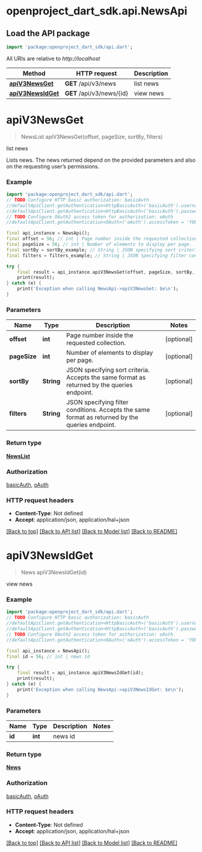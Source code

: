 # openproject_dart_sdk.api.NewsApi

## Load the API package
```dart
import 'package:openproject_dart_sdk/api.dart';
```

All URIs are relative to *http://localhost*

Method | HTTP request | Description
------------- | ------------- | -------------
[**apiV3NewsGet**](NewsApi.md#apiv3newsget) | **GET** /api/v3/news | list news
[**apiV3NewsIdGet**](NewsApi.md#apiv3newsidget) | **GET** /api/v3/news/{id} | view news


# **apiV3NewsGet**
> NewsList apiV3NewsGet(offset, pageSize, sortBy, filters)

list news

Lists news. The news returned depend on the provided parameters and also on the requesting user’s permissions.

### Example
```dart
import 'package:openproject_dart_sdk/api.dart';
// TODO Configure HTTP basic authorization: basicAuth
//defaultApiClient.getAuthentication<HttpBasicAuth>('basicAuth').username = 'YOUR_USERNAME'
//defaultApiClient.getAuthentication<HttpBasicAuth>('basicAuth').password = 'YOUR_PASSWORD';
// TODO Configure OAuth2 access token for authorization: oAuth
//defaultApiClient.getAuthentication<OAuth>('oAuth').accessToken = 'YOUR_ACCESS_TOKEN';

final api_instance = NewsApi();
final offset = 56; // int | Page number inside the requested collection.
final pageSize = 56; // int | Number of elements to display per page.
final sortBy = sortBy_example; // String | JSON specifying sort criteria. Accepts the same format as returned by the queries endpoint.
final filters = filters_example; // String | JSON specifying filter conditions. Accepts the same format as returned by the queries endpoint.

try {
    final result = api_instance.apiV3NewsGet(offset, pageSize, sortBy, filters);
    print(result);
} catch (e) {
    print('Exception when calling NewsApi->apiV3NewsGet: $e\n');
}
```

### Parameters

Name | Type | Description  | Notes
------------- | ------------- | ------------- | -------------
 **offset** | **int**| Page number inside the requested collection. | [optional] 
 **pageSize** | **int**| Number of elements to display per page. | [optional] 
 **sortBy** | **String**| JSON specifying sort criteria. Accepts the same format as returned by the queries endpoint. | [optional] 
 **filters** | **String**| JSON specifying filter conditions. Accepts the same format as returned by the queries endpoint. | [optional] 

### Return type

[**NewsList**](NewsList.md)

### Authorization

[basicAuth](../README.md#basicAuth), [oAuth](../README.md#oAuth)

### HTTP request headers

 - **Content-Type**: Not defined
 - **Accept**: application/json, application/hal+json

[[Back to top]](#) [[Back to API list]](../README.md#documentation-for-api-endpoints) [[Back to Model list]](../README.md#documentation-for-models) [[Back to README]](../README.md)

# **apiV3NewsIdGet**
> News apiV3NewsIdGet(id)

view news

### Example
```dart
import 'package:openproject_dart_sdk/api.dart';
// TODO Configure HTTP basic authorization: basicAuth
//defaultApiClient.getAuthentication<HttpBasicAuth>('basicAuth').username = 'YOUR_USERNAME'
//defaultApiClient.getAuthentication<HttpBasicAuth>('basicAuth').password = 'YOUR_PASSWORD';
// TODO Configure OAuth2 access token for authorization: oAuth
//defaultApiClient.getAuthentication<OAuth>('oAuth').accessToken = 'YOUR_ACCESS_TOKEN';

final api_instance = NewsApi();
final id = 56; // int | news id

try {
    final result = api_instance.apiV3NewsIdGet(id);
    print(result);
} catch (e) {
    print('Exception when calling NewsApi->apiV3NewsIdGet: $e\n');
}
```

### Parameters

Name | Type | Description  | Notes
------------- | ------------- | ------------- | -------------
 **id** | **int**| news id | 

### Return type

[**News**](News.md)

### Authorization

[basicAuth](../README.md#basicAuth), [oAuth](../README.md#oAuth)

### HTTP request headers

 - **Content-Type**: Not defined
 - **Accept**: application/json, application/hal+json

[[Back to top]](#) [[Back to API list]](../README.md#documentation-for-api-endpoints) [[Back to Model list]](../README.md#documentation-for-models) [[Back to README]](../README.md)

